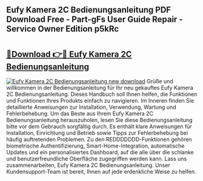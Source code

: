 ## Eufy Kamera 2C Bedienungsanleitung PDF Download Free - Part-gFs User Guide Repair - Service Owner Edition p5kRc

# <h2><a href="http://df4txxw.blite.top/?on=Eufy+Kamera+2C+Bedienungsanleitung">🔗Download 👉🔴 Eufy Kamera 2C Bedienungsanleitung</a></h2>

[![Eufy Kamera 2C Bedienungsanleitung new download](https://i.imgur.com/lujVjoI.png)](http://df4txxw.blite.top/?on=Eufy+Kamera+2C+Bedienungsanleitung)
Grüße und willkommen in der Bedienungsanleitung für Ihr neu gekauftes Eufy Kamera 2C Bedienungsanleitung. Dieses Handbuch soll Ihnen helfen, die Funktionen und Funktionen Ihres Produkts einfach zu navigieren. Im Inneren finden Sie detaillierte Anweisungen zur Installation, Verwendung, Wartung und Fehlerbehebung. Um das Beste aus Ihrem Eufy Kamera 2C Bedienungsanleitung herauszuholen, lesen Sie diese Bedienungsanleitung bitte vor dem Gebrauch sorgfältig durch. Es enthält klare Anweisungen für Installation, Einrichtung und Betrieb sowie Tipps zur Fehlerbehebung bei häufig auftretenden Problemen. Zu den REDDDDDDD-Funktionen gehören biometrische Authentifizierung, Smart-Home-Integration, automatische Updates und ein personalisiertes Dashboard, auf die alle über die schlanke und benutzerfreundliche Oberfläche zugegriffen werden kann. Lass uns zusammenarbeiten, Eufy Kamera 2C Bedienungsanleitung. Unser Kundensupport-Team ist bereit, Ihnen auf jede erdenkliche Weise zu helfen.
